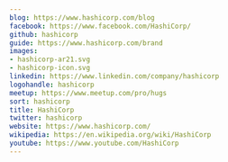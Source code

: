 ```yaml
---
blog: https://www.hashicorp.com/blog
facebook: https://www.facebook.com/HashiCorp/
github: hashicorp
guide: https://www.hashicorp.com/brand
images:
- hashicorp-ar21.svg
- hashicorp-icon.svg
linkedin: https://www.linkedin.com/company/hashicorp
logohandle: hashicorp
meetup: https://www.meetup.com/pro/hugs
sort: hashicorp
title: HashiCorp
twitter: hashicorp
website: https://www.hashicorp.com/
wikipedia: https://en.wikipedia.org/wiki/HashiCorp
youtube: https://www.youtube.com/HashiCorp
---
```

